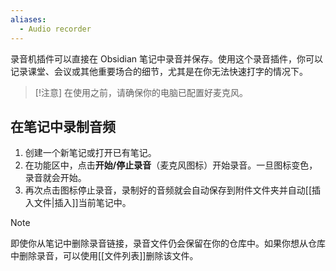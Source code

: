 ```yaml
---
aliases:
  - Audio recorder
---
```


录音机插件可以直接在 Obsidian 笔记中录音并保存。使用这个录音插件，你可以记录课堂、会议或其他重要场合的细节，尤其是在你无法快速打字的情况下。

> [!注意]
> 在使用之前，请确保你的电脑已配置好麦克风。

## 在笔记中录制音频

1. 创建一个新笔记或打开已有笔记。
2. 在功能区中，点击**开始/停止录音**（麦克风图标）开始录音。一旦图标变色，录音就会开始。
3. 再次点击图标停止录音，录制好的音频就会自动保存到附件文件夹并自动[[插入文件|插入]]当前笔记中。

> [!note] 
> 即使你从笔记中删除录音链接，录音文件仍会保留在你的仓库中。如果你想从仓库中删除录音，可以使用[[文件列表]]删除该文件。


